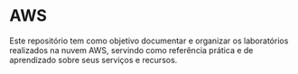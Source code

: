 # AWS

Este repositório tem como objetivo documentar e organizar os laboratórios realizados na nuvem AWS, servindo como referência prática e de aprendizado sobre seus serviços e recursos.

